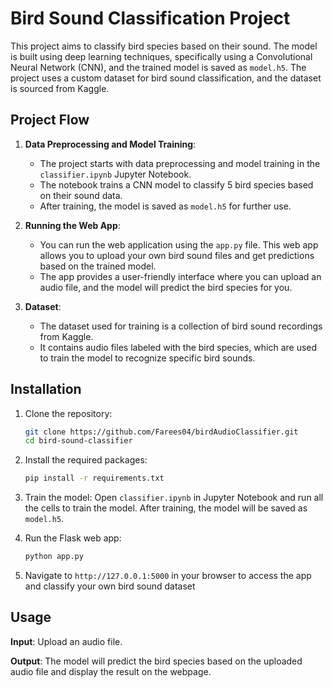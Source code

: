 # Bird Sound Classification Project

This project aims to classify bird species based on their sound. The model is built using deep learning techniques, specifically using a Convolutional Neural Network (CNN), and the trained model is saved as `model.h5`. The project uses a custom dataset for bird sound classification, and the dataset is sourced from Kaggle.

## Project Flow

1. **Data Preprocessing and Model Training**: 
   - The project starts with data preprocessing and model training in the `classifier.ipynb` Jupyter Notebook.
   - The notebook trains a CNN model to classify 5 bird species based on their sound data.
   - After training, the model is saved as `model.h5` for further use.

2. **Running the Web App**:
   - You can run the web application using the `app.py` file. This web app allows you to upload your own bird sound files and get predictions based on the trained model.
   - The app provides a user-friendly interface where you can upload an audio file, and the model will predict the bird species for you.

3. **Dataset**: 
   - The dataset used for training is a collection of bird sound recordings from Kaggle.
   - It contains audio files labeled with the bird species, which are used to train the model to recognize specific bird sounds.

## Installation

1. Clone the repository:
   ```bash
   git clone https://github.com/Farees04/birdAudioClassifier.git
   cd bird-sound-classifier
   ```
   
2. Install the required packages:
   ```bash
   pip install -r requirements.txt
    ```
   
4. Train the model:
    Open `classifier.ipynb` in Jupyter Notebook and run all the cells to train the model.
    After training, the model will be saved as `model.h5`.
   
5. Run the Flask web app:
   ```bash
   python app.py
   ```
6. Navigate to `http://127.0.0.1:5000` in your browser to access the app and classify your own bird sound dataset

## Usage
**Input**: Upload an audio file.

**Output**: The model will predict the bird species based on the uploaded audio file and display the result on the webpage.
